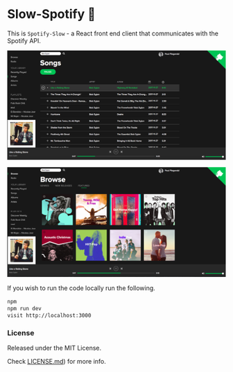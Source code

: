 # Slow-Spotify 🎤

This is `Spotify-Slow` - a React front end client that communicates with the Spotify API.



![alt text](https://github.com/Pau1fitz/react-spotify/blob/master/songs.png "Song")


![alt text](https://github.com/Pau1fitz/react-spotify/blob/master/browser.png "Browse")

If you wish to run the code locally run the following.

```
npm
npm run dev
visit http://localhost:3000
```


### License

Released under the MIT License. 

Check [LICENSE.md](https://github.com/easyvansh/slow-spotify/blob/main/LICENSE)) for more info.
